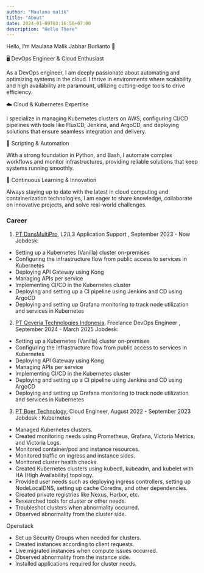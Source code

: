 ```yaml
---
author: "Maulana malik"
title: "About"
date: 2024-01-09T03:16:56+07:00
description: "Hello There"
---
```


Hello, I’m Maulana Malik Jabbar Budianto 🚀

🖥️ DevOps Engineer & Cloud Enthusiast

As a DevOps engineer, I am deeply passionate about automating and optimizing systems in the cloud. I thrive in environments where scalability and high availability are paramount, utilizing cutting-edge tools to drive efficiency.

☁️ Cloud & Kubernetes Expertise

I specialize in managing Kubernetes clusters on AWS, configuring CI/CD pipelines with tools like FluxCD, Jenkins, and ArgoCD, and deploying solutions that ensure seamless integration and delivery.

🔧 Scripting & Automation

With a strong foundation in Python, and Bash, I automate complex workflows and monitor infrastructures, providing reliable solutions that keep systems running smoothly.

🌱 Continuous Learning & Innovation

Always staying up to date with the latest in cloud computing and containerization technologies, I am eager to share knowledge, collaborate on innovative projects, and solve real-world challenges.

### Career
1. [PT DansMultiPro](https://www.dansmultipro.com/), L2/L3 Application Support , September 2023 - Now
Jobdesk: 
- Setting up a Kubernetes (Vanilla) cluster on-premises
- Configuring the infrastructure flow from public access to services in Kubernetes
- Deploying API Gateway using Kong
- Managing APIs per service
- Implementing CI/CD in the Kubernetes cluster
- Deploying and setting up a CI pipeline using Jenkins and CD using ArgoCD
- Deploying and setting up Grafana monitoring to track node utilization and services in Kubernetes

2. [PT Qeveria Technologies Indonesia](https://www.qeveria.co.id/), Freelance DevOps Engineer , September 2024 - March 2025
Jobdesk: 
- Setting up a Kubernetes (Vanilla) cluster on-premises
- Configuring the infrastructure flow from public access to services in Kubernetes
- Deploying API Gateway using Kong
- Managing APIs per service
- Implementing CI/CD in the Kubernetes cluster
- Deploying and setting up a CI pipeline using Jenkins and CD using ArgoCD
- Deploying and setting up Grafana monitoring to track node utilization and services in Kubernetes

3. [PT Boer Technology](https://btech.id), Cloud Engineer, August 2022 - September 2023
Jobdesk :
Kubernetes
- Managed Kubernetes clusters.
- Created monitoring needs using Prometheus, Grafana, Victoria Metrics, and Victoria Logs.
- Monitored container/pod and instance resources.
- Monitored traffic on ingress and instance sides.
- Monitored cluster health checks.
- Created Kubernetes clusters using kubectl, kubeadm, and kubelet with HA (High Availability) topology.
- Provided user needs such as deploying ingress controllers, setting up NodeLocalDNS, setting up cache Coredns, and other dependencies.
- Created private registries like Nexus, Harbor, etc.
- Researched tools for cluster or other needs.
- Troubleshot clusters when abnormality occurred.
- Observed abnormality from the cluster side.

Openstack
- Set up Security Groups when needed for clusters.
- Created instances according to client requests.
- Live migrated instances when compute issues occurred.
- Observed abnormality from the instance side.
- Installed applications required for cluster needs.